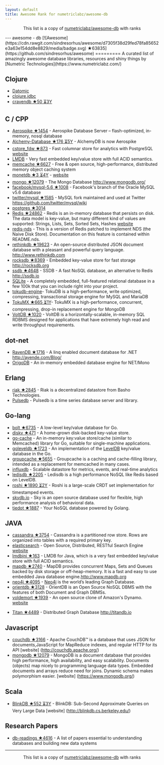 ```yaml
---
layout: default
title: Awesome Rank for numetriclabz/awesome-db
---
```


<p align="center">
	This list is a copy of <a href="https://github.com/numetriclabz/awesome-db">numetriclabz/awesome-db</a> with ranks
</p>
---
﻿awesome - db [![Awesome](https://cdn.rawgit.com/sindresorhus/awesome/d7305f38d29fed78fa85652e3a63e154dd8e8829/media/badge.svg) ★63835](https://github.com/sindresorhus/awesome)
=========
A curated list of amazingly awesome database libraries, resources and shiny things by [Numetric Technologies](https://www.numetriclabz.com/)

## Clojure

 * [Datomic](http://www.datomic.com/)
 * [clojure.jdbc](https://github.com/niwibe/clojure.jdbc)
 * [cravendb ★50 ⏳3Y](https://github.com/robashton/cravendb)

## C / CPP
* [Aerospike ★1454](https://github.com/aerospike/aerospike-server) - Aerospike Database Server – flash-optimized, in-memory, nosql database
* [Alchemy-Database ★176 ⏳5Y](https://github.com/JakSprats/Alchemy-Database) - AlchemyDB is now Aerospike
* [cstore_fdw ★873](https://github.com/citusdata/cstore_fdw) - Fast columnar store for analytics with PostgreSQL [website](http://citusdata.github.io/cstore_fdw/)
* [LMDB](http://symas.com/mdb/) - Very fast embedded key/value store with full ACID semantics.
* [memcache ★6627](https://github.com/memcached/memcached) - Free & open source, high-performance, distributed memory object caching system
* [monetdb ★3 ⏳4Y](https://github.com/snaga/monetdb) - [website](https://www.monetdb.org/)
* [mongo ★12079](https://github.com/mongodb/mongo) - The Mongo Database http://www.mongodb.org/
* [facebook/mysql-5.6 ★1008](https://github.com/facebook/mysql-5.6) - Facebook's branch of the Oracle MySQL v5.6 database
* [twitter/mysql ★1585](https://github.com/twitter/mysql) - MySQL fork maintained and used at Twitter https://github.com/twitter/mysql/wiki
* [postgres ★3014](https://github.com/postgres/postgres)
* [Redis ★24862](https://github.com/antirez/redis) - Redis is an in-memory database that persists on disk. The data model is key-value, but many different kind of values are supported: Strings, Lists, Sets, Sorted Sets, Hashes [website](http://redis.io)
* [redis-nds](https://github.com/mpalmer/redis/tree/nds-2.6) - This is a version of Redis patched to implement NDS (the Naive Disk Store). Documentation on this feature is contained within README.nds.
* [rethinkdb ★19623](https://github.com/rethinkdb/rethinkdb) - An open-source distributed JSON document database with a pleasant and powerful query language. http://www.rethinkdb.com
* [rocksdb ★8369](https://github.com/facebook/rocksdb) - Embedded key-value store for fast storage http://rocksdb.org
* [ssdb ★4648](https://github.com/ideawu/ssdb) - SSDB - A fast NoSQL database, an alternative to Redis http://ssdb.io
* [SQLite](http://www.sqlite.org/) - A completely embedded, full-featured relational database in a few 100k that you can include right into your project.
* [tokudb-engine](https://github.com/Tokutek/tokudb-engine)- TokuDB is a high-performance, write optimized, compressing, transactional storage engine for MySQL and MariaDB
* [TokuMX ★665 ⏳1Y](https://github.com/Tokutek/mongo)- TokuMX is a high-performance, concurrent, compressing, drop-in replacement engine for MongoDB
* [VoltDB ★1020](https://github.com/VoltDB/voltdb) - VoltDB is a horizontally-scalable, in-memory SQL RDBMS designed for applications that have extremely high read and write throughput requirements.


## dot-net

* [RavenDB ★1716](https://github.com/ravendb/ravendb) - A linq enabled document database for .NET http://ayende.com/Blog/
* [OrigoDB](http://dev.origodb.com) - An in-memory embedded database engine for NET/Mono

## Erlang

* [riak ★2845](https://github.com/basho/riak) - Riak is a decentralized datastore from Basho Technologies.
* [Pulsedb](http://pulsedb.io) - Pulsedb is a time series database server and library.

## Go-lang

* [bolt ★6735](https://github.com/boltdb/bolt) - A low-level key/value database for Go.
* [diskv ★471](https://github.com/peterbourgon/diskv) - A home-grown disk-backed key-value store.
* [go-cache](https://github.com/pmylund/go-cache) - An in-memory key:value store/cache (similar to Memcached) library for Go, suitable for single-machine applications.
* [goleveldb ★1723](https://github.com/syndtr/goleveldb) - An implementation of the [LevelDB](https://code.google.com/p/leveldb/) key/value database in the Go.
* [groupcache ★5655](https://github.com/golang/groupcache) - Groupcache is a caching and cache-filling library, intended as a replacement for memcached in many cases.
* [influxdb](https://github.com/influxdb/influxdb) - Scalable datastore for metrics, events, and real-time analytics
* [ledisdb ★2205](https://github.com/siddontang/ledisdb) - Ledisdb is a high performance NoSQL like Redis based on LevelDB.
* [roshi ★1890 ⏳2Y](https://github.com/soundcloud/roshi) - Roshi is a large-scale CRDT set implementation for timestamped events.
* [skydb.io](https://github.com/skydb/sky) - Sky is an open source database used for flexible, high performance analysis of behavioral data.
* [tiedot ★1887](https://github.com/HouzuoGuo/tiedot) - Your NoSQL database powered by Golang.



## JAVA
* [cassandra ★3754](https://github.com/apache/cassandra) - Cassandra is a partitioned row store. Rows are organized into tables with a required primary key.
* [elasticsearch](https://github.com/elasticsearch/elasticsearch) - Open Source, Distributed, RESTful Search Engine [website](http://elasticsearch.org)
* [lmdbjni ★163](https://github.com/deephacks/lmdbjni) - LMDB for Java, which is a very fast embedded key/value store with full ACID semantics.
* [mapdb ★2740](https://github.com/jankotek/MapDB) - MapDB provides concurrent Maps, Sets and Queues backed by disk storage or off-heap-memory. It is a fast and easy to use embedded Java database engine.http://www.mapdb.org
* [neo4j ★4095](https://github.com/neo4j/neo4j) - [Neo4j](http://neo4j.org) is the world’s leading Graph Database.
* [orientdb ★3128](https://github.com/orientechnologies/orientdb) - OrientDB is an Open Source NoSQL DBMS with the features of both Document and Graph DBMSs.
* [voldemort ★1939](https://github.com/voldemort/voldemort) - An open source clone of Amazon's Dynamo. [website](http://project-voldemort.com)
- [Titan ★4489](https://github.com/thinkaurelius/titan) - Distributed Graph Database http://titandb.io


## Javascript
* [couchdb ★3166](https://github.com/apache/couchdb) - Apache CouchDB™ is a database that uses JSON for documents,JavaScript for MapReduce indexes, and regular HTTP for its API [website] (http://couchdb.apache.org/)
* [mongodb ★12079](https://github.com/mongodb/mongo) - MongoDB is a document database that provides high performance, high availability, and easy scalability. Documents (objects) map nicely to programming language data types. Embedded documents and arrays reduce need for joins. Dynamic schema makes polymorphism easier. [website] (https://www.mongodb.org/)



## Scala
* [BlinkDB ★552 ⏳3Y](https://github.com/sameeragarwal/blinkdb) - BlinkDB: Sub-Second Approximate Queries on Very Large Data [website]	(http://blinkdb.cs.berkeley.edu/)

## Research Papers
* [db-readings ★4616](https://github.com/rxin/db-readings) - A list of papers essential to understanding databases and building new data systems
---
<p align="center">
	This list is a copy of <a href="https://github.com/numetriclabz/awesome-db">numetriclabz/awesome-db</a> with ranks
</p>
